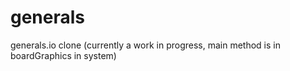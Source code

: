 # generals
generals.io clone (currently a work in progress, main method is in boardGraphics in system)
